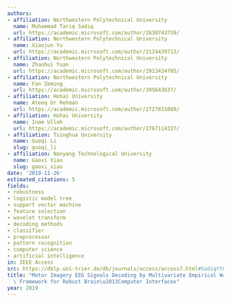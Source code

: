 ```yaml
---
authors:
- affiliation: Northwestern Polytechnical University
  name: Muhammad Tariq Sadiq
  url: https://academic.microsoft.com/author/2630743739/
- affiliation: Northwestern Polytechnical University
  name: Xiaojun Yu
  url: https://academic.microsoft.com/author/2124439713/
- affiliation: Northwestern Polytechnical University
  name: Zhaohui Yuan
  url: https://academic.microsoft.com/author/2913434785/
- affiliation: Northwestern Polytechnical University
  name: Fan Zeming
  url: https://academic.microsoft.com/author/395643637/
- affiliation: Hohai University
  name: Ateeq Ur Rehman
  url: https://academic.microsoft.com/author/2727831089/
- affiliation: Hohai University
  name: Inam Ullah
  url: https://academic.microsoft.com/author/2767114327/
- affiliation: Tsinghua University
  name: Guoqi Li
  slug: guoqi_li
- affiliation: Nanyang Technological University
  name: Gaoxi Xiao
  slug: gaoxi_xiao
date: '2019-11-26'
estimated_citations: 5
fields:
- robustness
- logistic model tree
- support vector machine
- feature selection
- wavelet transform
- decoding methods
- classifier
- preprocessor
- pattern recognition
- computer science
- artificial intelligence
in: IEEE Access
src: https://dblp.uni-trier.de/db/journals/access/access7.html#SadiqYYFRULX19
title: "Motor Imagery EEG Signals Decoding by Multivariate Empirical Wavelet Transform-Based\
  \ Framework for Robust Brain\u2013Computer Interfaces"
year: 2019
---
```

